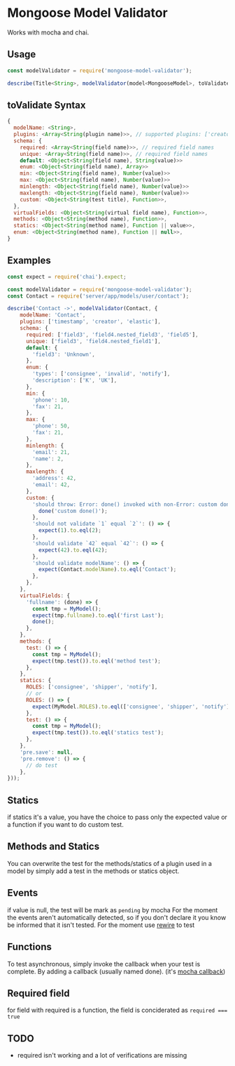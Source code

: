 # Mongoose Model Validator

Works with mocha and chai.

Usage
-----
````javascript
const modelValidator = require('mongoose-model-validator');

describe(Title<String>, modelValidator(model<MongooseModel>, toValidate<Object>));
````

toValidate Syntax
----------------
````javascript
{
  modelName: <String>,
  plugins: <Array<String(plugin name)>>, // supported plugins: ['creator', 'elastic', 'file', 'timestamp', 'unique'] (not fully supported yet)
  schema: {
    required: <Array<String(field name)>>, // required field names
    unique: <Array<String(field name)>>, // required field names
    default: <Object<String(field name), String(value)>>
    enum: <Object<String(field name), Array>>
    min: <Object<String(field name), Number(value)>>
    max: <Object<String(field name), Number(value)>>
    minlength: <Object<String(field name), Number(value)>>
    maxlength: <Object<String(field name), Number(value)>>
    custom: <Object<String(test title), Function>>,
  },
  virtualFields: <Object<String(virtual field name), Function>>,
  methods: <Object<String(method name), Function>>,
  statics: <Object<String(method name), Function || value>>,
  enum: <Object<String(method name), Function || null>>,
}
````

Examples
----
````javascript
const expect = require('chai').expect;

const modelValidator = require('mongoose-model-validator');
const Contact = require('server/app/models/user/contact');

describe('Contact ->', modelValidator(Contact, {
    modelName: 'Contact',
    plugins: ['timestamp', 'creator', 'elastic'],
    schema: {
      required: ['field3', 'field4.nested_field3', 'field5'],
      unique: ['field3', 'field4.nested_field1'],
      default: {
        'field3': 'Unknown',
      },
      enum: {
        'types': ['consignee', 'invalid', 'notify'],
        'description': ['K', 'UK'],
      },
      min: {
        'phone': 10,
        'fax': 21,
      },
      max: {
        'phone': 50,
        'fax': 21,
      },
      minlength: {
        'email': 21,
        'name': 2,
      },
      maxlength: {
        'address': 42,
        'email': 42,
      },
      custom: {
        'should throw: Error: done() invoked with non-Error: custom done()': (done) => {
          done('custom done()');
        },
        'should not validate `1` equal `2`': () => {
          expect(1).to.eql(2);
        },
        'should validate `42` equal `42`': () => {
          expect(42).to.eql(42);
        },
        'should validate modelName': () => {
          expect(Contact.modelName).to.eql('Contact');
        },
      },
    },
    virtualFields: {
      'fullname': (done) => {
        const tmp = MyModel();
        expect(tmp.fullname).to.eql('first Last');
        done();
      },
    },
    methods: {
      test: () => {
        const tmp = MyModel();
        expect(tmp.test()).to.eql('method test');
      },
    },
    statics: {
      ROLES: ['consignee', 'shipper', 'notify'],
      // or
      ROLES: () => {
        expect(MyModel.ROLES).to.eql(['consignee', 'shipper', 'notify']);
      },
      test: () => {
        const tmp = MyModel();
        expect(tmp.test()).to.eql('statics test');
      },
    },
    'pre.save': null,
    'pre.remove': () => {
      // do test
    },
}));
````

Statics
-------

if statics it's a value, you have the choice to pass only the expected value or a function if you want to do custom test.

Methods and Statics
-------------------

You can overwrite the test for the methods/statics of a plugin used in a model by simply add a test in the methods or statics object.

Events
------
if value is null, the test will be mark as `pending` by mocha
For the moment the events aren't automatically detected, so if you don't declare it you know be informed that it isn't tested.
For the moment use [rewire](https://www.npmjs.com/package/rewire) to test

Functions
---------

To test asynchronous, simply invoke the callback when your test is complete. By adding a callback (usually named done).
(it's [mocha callback](http://mochajs.org/#asynchronous-code)) 

Required field
--------------

for field with required is a function, the field is conciderated as `required === true`

TODO
----
* required isn't working and a lot of verifications are missing
